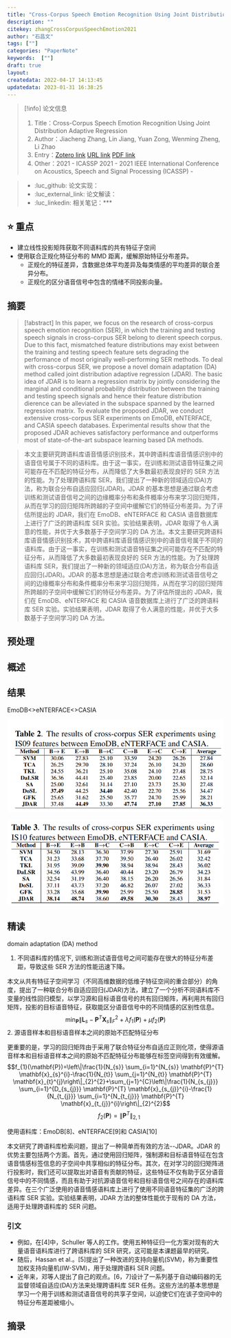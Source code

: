 ```yaml
---
title: "Cross-Corpus Speech Emotion Recognition Using Joint Distribution Adaptive Regression"
description: ""
citekey: zhangCrossCorpusSpeechEmotion2021
author: "石昌文"
tags: [""]
categories: "PaperNote"
keywords:  [""]
draft: true
layout: 
createdata: 2022-04-17 14:13:45
updatedata: 2023-01-31 16:38:25
---
```


> [!info] 论文信息
>1. Title：Cross-Corpus Speech Emotion Recognition Using Joint Distribution Adaptive Regression
>2. Author：Jiacheng Zhang, Lin Jiang, Yuan Zong, Wenming Zheng, Li Zhao
>3. Entry：[Zotero link](zotero://select/items/@zhangCrossCorpusSpeechEmotion2021) [URL link]() [PDF link](<file:///C\:\\Users\\19115\\OneDrive - stu.suda.edu.cn\\Zotero\\Zhang et al_2021_Cross-Corpus Speech Emotion Recognition Using Joint Distribution Adaptive.pdf>)
>4. Other：2021 - ICASSP 2021 - 2021 IEEE International Conference on Acoustics, Speech and Signal Processing (ICASSP)     -   

>- :luc_github: 论文实现：
>- :luc_external_link: 论文解读：
>- :luc_linkedin: 相关笔记：***

## ⭐ 重点

- 建立线性投影矩阵获取不同语料库的共有特征子空间
- 使用联合正规化特征分布的 MMD 距离，缓解原始特征分布差异。
	- 正规化的特征差异，含数据总体平均差异及每类情感的平均差异的联合差异分布。
	- 正规化的区分语音信号中包含的情绪不同投影向量。

## 摘要

> [!abstract] In this paper, we focus on the research of cross-corpus speech emotion recognition (SER), in which the training and testing speech signals in cross-corpus SER belong to dierent speech corpus. Due to this fact, mismatched feature distributions may exist between the training and testing speech feature sets degrading the performance of most originally well-performing SER methods. To deal with cross-corpus SER, we propose a novel domain adaptation (DA) method called joint distribution adaptive regression (JDAR). The basic idea of JDAR is to learn a regression matrix by jointly considering the marginal and conditional probability distribution between the training and testing speech signals and hence their feature distribution dierence can be alleviated in the subspace spanned by the learned regression matrix. To evaluate the proposed JDAR, we conduct extensive cross-corpus SER experiments on EmoDB, eNTERFACE, and CASIA speech databases. Experimental results show that the proposed JDAR achieves satisfactory performance and outperforms most of state-of-the-art subspace learning based DA methods.

> 本文主要研究跨语料库语音情感识别技术，其中跨语料库语音情感识别中的语音信号属于不同的语料库。由于这一事实，在训练和测试语音特征集之间可能存在不匹配的特征分布，从而降低了大多数最初表现良好的 SER 方法的性能。为了处理跨语料库 SER，我们提出了一种新的领域适应(DA)方法，称为联合分布自适应回归(JDAR)。JDAR 的基本思想是通过联合考虑训练和测试语音信号之间的边缘概率分布和条件概率分布来学习回归矩阵，从而在学习的回归矩阵所跨越的子空间中缓解它们的特征分布差异。为了评估所提出的 JDAR，我们在 EmoDB、eNTERFACE 和 CASIA 语音数据库上进行了广泛的跨语料库 SER 实验。实验结果表明，JDAR 取得了令人满意的性能，并优于大多数基于子空间学习的 DA 方法。本文主要研究跨语料库语音情感识别技术，其中跨语料库语音情感识别中的语音信号属于不同的语料库。由于这一事实，在训练和测试语音特征集之间可能存在不匹配的特征分布，从而降低了大多数最初表现良好的 SER 方法的性能。为了处理跨语料库 SER，我们提出了一种新的领域适应(DA)方法，称为联合分布自适应回归(JDAR)。JDAR 的基本思想是通过联合考虑训练和测试语音信号之间的边缘概率分布和条件概率分布来学习回归矩阵，从而在学习的回归矩阵所跨越的子空间中缓解它们的特征分布差异。为了评估所提出的 JDAR，我们在 EmoDB、eNTERFACE 和 CASIA 语音数据库上进行了广泛的跨语料库 SER 实验。实验结果表明，JDAR 取得了令人满意的性能，并优于大多数基于子空间学习的 DA 方法。

## 预处理

## 概述

## 结果

EmoDB<>eNTERFACE<>CASIA

![]({3}_@Cross-Corpus%20Speech%20Emotion%20Recognition%20Using%20Joint%20Distribution%20Adaptive%20Regression.assets/image-20220417160424.png)

![]({3}_@Cross-Corpus%20Speech%20Emotion%20Recognition%20Using%20Joint%20Distribution%20Adaptive%20Regression.assets/image-20220417160432.png)

## 精读

domain adaptation (DA) method

1. 不同语料库的情况下, 训练和测试语音信号之间可能存在很大的特征分布差距，导致这些 SER 方法的性能迅速下降。

本文从共有特征子空间学习（不同高维数据的低维子特征空间的重合部分）的角度，提出了一种联合分布自适应回归(JDAR)方法，建立了一个分析不同语料库不变量的线性回归模型，以学习源和目标语音信号的共有回归矩阵，再利用共有回归矩阵，投影的目标语音特征，获取能区分语音信号中的不同情感的区别性信息。
$$\min _{\mathbf{P}}\left\|\mathbf{L}_{s}-\mathbf{P}^{T} \mathbf{X}_{s}\right\|_{F}^{2}+\lambda f_{1}(\mathbf{P})+\mu f_{2}(\mathbf{P})$$
2. 源语音样本和目标语音样本之间的原始不匹配特征分布

更重要的是，学习的回归矩阵由于采用了联合特征分布自适应正则化项，使得源语音样本和目标语音样本之间的原始不匹配特征分布能够在标签空间得到有效缓解。
$$f_{1}(\mathbf{P})=\left\|\frac{1}{N_{s}} \sum_{i=1}^{N_{s}} \mathbf{P}^{T} \mathbf{x}_{s}^{i}-\frac{1}{N_{t}} \sum_{j=1}^{N_{t}} \mathbf{P}^{T} \mathbf{x}_{t}^{j}\right\|_{2}^{2}+\sum_{j=1}^{C}\left\|\frac{1}{N_{s_{j}}} \sum_{i=1}^{D_{s_{j}}} \mathbf{P}^{T} \mathbf{x}_{s_{j}}^{i}-\frac{1}{N_{t_{j}}} \sum_{i=1}^{N_{t_{j}}} \mathbf{P}^{T} \mathbf{x}_{t_{j}}^{i}\right\|_{2}^{2}$$
$$\quad f_{2}(\mathbf{P})=\left\|\mathbf{P}^{T}\right\|_{2,1}$$

使用语料库：EmoDB[8]、eNTERFACE[9]和 CASIA[10]


本文研究了跨语料库检索问题，提出了一种简单而有效的方法--JDAR。JDAR 的优势主要包括两个方面。首先，通过使用回归矩阵，强制源和目标语音特征在包含语音情感标签信息的子空间中共享相似的特征分布。其次，在对学习的回归矩阵进行投影时，我们还可以提取出对语音有贡献的特征，这些特征不仅有助于区分语音信号中的不同情感，而且有助于对抗源语音信号和目标语音信号之间存在的语料库差异。在三个广泛使用的语音情感语料库上进行了使用不同语音特征集的广泛的跨语料库 SER 实验。实验结果表明，JDAR 方法的整体性能优于现有的 DA 方法，适用于处理跨语料库的 SER 问题。

### 引文

- 例如，在[4]中，Schuller 等人的工作。使用五种特征归一化方案对现有的大量语音语料库进行了跨语料库的 SER 研究，这可能是本课题最早的研究。
- 随后，Hassan et al.。[5]提出了一种改进的支持向量机(SVM)，称为重要性加权支持向量机(IW-SVM)，用于处理跨语料 SER 问题。
- 近年来，邓等人提出了自己的观点。[6，7]设计了一系列基于自动编码器的无监督领域自适应(DA)方法来处理跨语料库 SER 任务。这些方法的基本思想是学习一个用于训练和测试语音信号的共享子空间，以迫使它们在该子空间中的特征分布差距被缩小。

## 摘录
